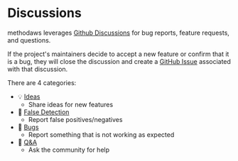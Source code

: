 # Discussions

methodaws leverages [Github Discussions](https://github.com/Method-Security/methodaws/discussions) for bug reports, feature requests, and questions.

If the project's maintainers decide to accept a new feature or confirm that it is a bug, they will close the discussion and create a [GitHub Issue](https://github.com/Method-Security/methodaws/issues) associated with that discussion.

There are 4 categories:

- 💡 [Ideas](https://github.com/Method-Security/methodaws/discussions/categories/ideas)
  - Share ideas for new features
- 🔎 [False Detection](https://github.com/Method-Security/methodaws/discussions/categories/false-detection)
  - Report false positives/negatives
- 🐛 [Bugs](https://github.com/Method-Security/methodaws/discussions/categories/bugs)
  - Report something that is not working as expected
- 🙏 [Q&A](https://github.com/Method-Security/methodaws/discussions/categories/q-a)
  - Ask the community for help
